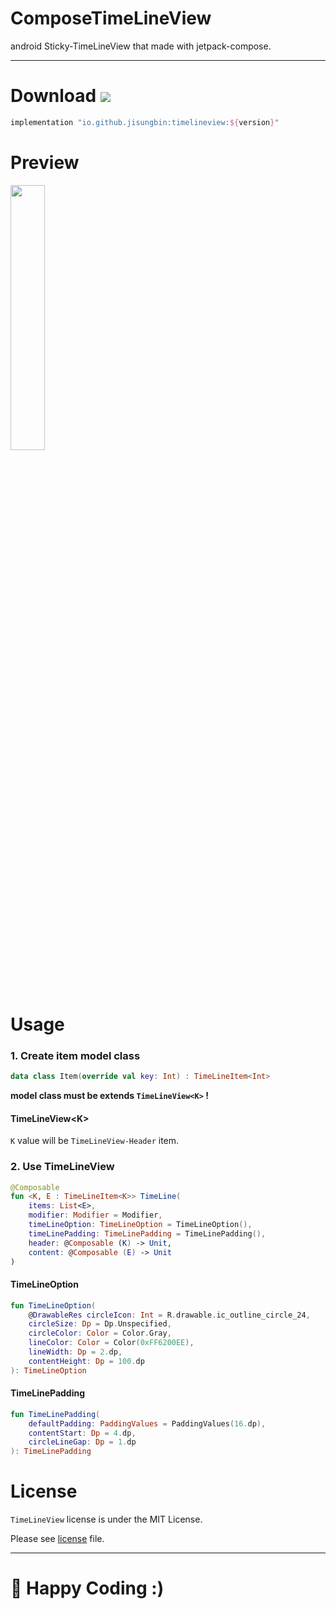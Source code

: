 # ComposeTimeLineView

android Sticky-TimeLineView that made with jetpack-compose.

---

# Download [![](https://img.shields.io/maven-central/v/io.github.jisungbin/timelineview)](https://search.maven.org/artifact/io.github.jisungbin/timelineview)

```groovy
implementation "io.github.jisungbin:timelineview:${version}"
```

# Preview

<img src="https://user-images.githubusercontent.com/40740128/127657575-2a0388e5-ad02-4274-a9d8-be51a52979eb.png" width="33%" />

# Usage

### 1. Create item model class

```kotlin
data class Item(override val key: Int) : TimeLineItem<Int>
```

**model class must be extends `TimeLineView<K>` !**



#### TimeLineView<K\>

`K` value will be `TimeLineView-Header` item.



### 2. Use TimeLineView

```kotlin
@Composable
fun <K, E : TimeLineItem<K>> TimeLine(
    items: List<E>,
    modifier: Modifier = Modifier,
    timeLineOption: TimeLineOption = TimeLineOption(),
    timeLinePadding: TimeLinePadding = TimeLinePadding(),
    header: @Composable (K) -> Unit,
    content: @Composable (E) -> Unit
)
```



 #### TimeLineOption

```kotlin
fun TimeLineOption(
    @DrawableRes circleIcon: Int = R.drawable.ic_outline_circle_24,
    circleSize: Dp = Dp.Unspecified,
    circleColor: Color = Color.Gray,
    lineColor: Color = Color(0xFF6200EE),
    lineWidth: Dp = 2.dp,
    contentHeight: Dp = 100.dp
): TimeLineOption
```



#### TimeLinePadding

```kotlin
fun TimeLinePadding(
    defaultPadding: PaddingValues = PaddingValues(16.dp),
    contentStart: Dp = 4.dp,
    circleLineGap: Dp = 1.dp
): TimeLinePadding
```



# License

`TimeLineView` license is under the MIT License.

Please see [license](https://github.com/jisungbin/TimeLineView/blob/master/LICENSE) file.


---

# 🤗 Happy Coding :)

